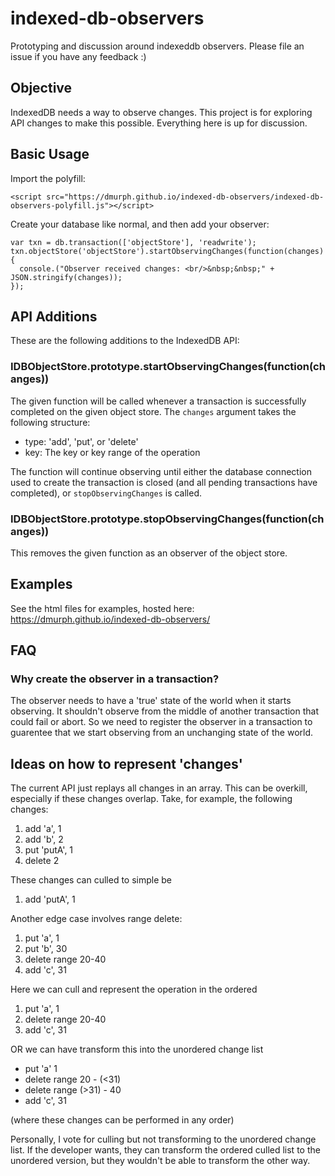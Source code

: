 # indexed-db-observers
Prototyping and discussion around indexeddb observers.
Please file an issue if you have any feedback :)

## Objective
IndexedDB needs a way to observe changes.  This project is for exploring API changes to make this possible.  Everything here is up for discussion.

## Basic Usage
Import the polyfill:
```
<script src="https://dmurph.github.io/indexed-db-observers/indexed-db-observers-polyfill.js"></script>
```
Create your database like normal, and then add your observer:
```
var txn = db.transaction(['objectStore'], 'readwrite');
txn.objectStore('objectStore').startObservingChanges(function(changes) {
  console.("Observer received changes: <br/>&nbsp;&nbsp;" + JSON.stringify(changes));
});
```
## API Additions
These are the following additions to the IndexedDB API:
### IDBObjectStore.prototype.startObservingChanges(function(changes))
The given function will be called whenever a transaction is successfully completed on the given object store.  The `changes` argument takes the following structure:
 * type: 'add', 'put', or 'delete'
 * key: The key or key range of the operation

The function will continue observing until either the database connection used to create the transaction is closed (and all pending transactions have completed), or `stopObservingChanges` is called.
### IDBObjectStore.prototype.stopObservingChanges(function(changes))
This removes the given function as an observer of the object store.

## Examples
See the html files for examples, hosted here:
https://dmurph.github.io/indexed-db-observers/

## FAQ
### Why create the observer in a transaction?
The observer needs to have a 'true' state of the world when it starts observing.  It shouldn't observe from the middle of another transaction that could fail or abort.  So we need to register the observer in a transaction to guarentee that we start observing from an unchanging state of the world.

## Ideas on how to represent 'changes'
The current API just replays all changes in an array.  This can be overkill, especially if these changes overlap.  Take, for example, the following changes:
 1. add 'a', 1
 2. add 'b', 2
 3. put 'putA', 1
 4. delete 2

These changes can culled to simple be
 1. add 'putA', 1

Another edge case involves range delete:
 1. put 'a', 1
 2. put 'b', 30
 3. delete range 20-40
 4. add 'c', 31

Here we can cull and represent the operation in the ordered 
 1. put 'a', 1
 2. delete range 20-40
 3. add 'c', 31

OR we can have transform this into the unordered change list
 * put 'a' 1
 * delete range 20 - (<31)
 * delete range (>31) - 40
 * add 'c', 31

(where these changes can be performed in any order)

Personally, I vote for culling but not transforming to the unordered change list.  If the developer wants, they can transform the ordered culled list to the unordered version, but they wouldn't be able to transform the other way.
